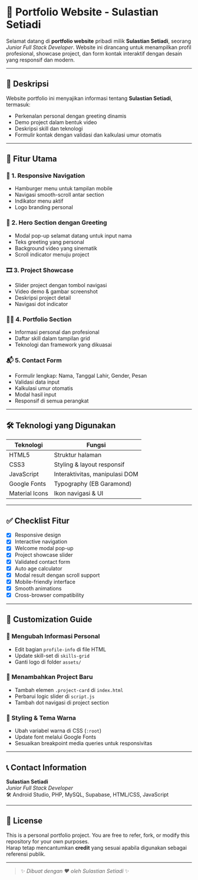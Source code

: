 # 🌿 Portfolio Website - Sulastian Setiadi

Selamat datang di **portfolio website** pribadi milik **Sulastian Setiadi**, seorang _Junior Full Stack Developer_. Website ini dirancang untuk menampilkan profil profesional, showcase project, dan form kontak interaktif dengan desain yang responsif dan modern.

---

## 📌 Deskripsi

Website portfolio ini menyajikan informasi tentang **Sulastian Setiadi**, termasuk:
- Perkenalan personal dengan greeting dinamis
- Demo project dalam bentuk video
- Deskripsi skill dan teknologi
- Formulir kontak dengan validasi dan kalkulasi umur otomatis

---

## 🚀 Fitur Utama

### 🧭 1. Responsive Navigation
- Hamburger menu untuk tampilan mobile
- Navigasi smooth-scroll antar section
- Indikator menu aktif
- Logo branding personal

### 👋 2. Hero Section dengan Greeting
- Modal pop-up selamat datang untuk input nama
- Teks greeting yang personal
- Background video yang sinematik
- Scroll indicator menuju project

### 🎞️ 3. Project Showcase
- Slider project dengan tombol navigasi
- Video demo & gambar screenshot
- Deskripsi project detail
- Navigasi dot indicator

### 🧑‍💻 4. Portfolio Section
- Informasi personal dan profesional
- Daftar skill dalam tampilan grid
- Teknologi dan framework yang dikuasai

### 📬 5. Contact Form
- Formulir lengkap: Nama, Tanggal Lahir, Gender, Pesan
- Validasi data input
- Kalkulasi umur otomatis
- Modal hasil input
- Responsif di semua perangkat

---

## 🛠️ Teknologi yang Digunakan

| Teknologi     | Fungsi                                 |
|---------------|-----------------------------------------|
| HTML5         | Struktur halaman                        |
| CSS3          | Styling & layout responsif              |
| JavaScript    | Interaktivitas, manipulasi DOM          |
| Google Fonts  | Typography (EB Garamond)                |
| Material Icons| Ikon navigasi & UI                     |

---



## ✅ Checklist Fitur

- [x] Responsive design
- [x] Interactive navigation
- [x] Welcome modal pop-up
- [x] Project showcase slider
- [x] Validated contact form
- [x] Auto age calculator
- [x] Modal result dengan scroll support
- [x] Mobile-friendly interface
- [x] Smooth animations
- [x] Cross-browser compatibility

---

## 🔧 Customization Guide

### 🔹 Mengubah Informasi Personal
- Edit bagian `profile-info` di file HTML
- Update skill-set di `skills-grid`
- Ganti logo di folder `assets/`

### 🔹 Menambahkan Project Baru
- Tambah elemen `.project-card` di `index.html`
- Perbarui logic slider di `script.js`
- Tambah dot navigasi di project section

### 🔹 Styling & Tema Warna
- Ubah variabel warna di CSS (`:root`)
- Update font melalui Google Fonts
- Sesuaikan breakpoint media queries untuk responsivitas

---

## 📞 Contact Information

**Sulastian Setiadi**  
_Junior Full Stack Developer_  
🛠️ Android Studio, PHP, MySQL, Supabase, HTML/CSS, JavaScript  

---

## 📄 License

This is a personal portfolio project. You are free to refer, fork, or modify this repository for your own purposes.  
Harap tetap mencantumkan **credit** yang sesuai apabila digunakan sebagai referensi publik.

---

> ✨ _Dibuat dengan ❤️ oleh Sulastian Setiadi_ ✨

